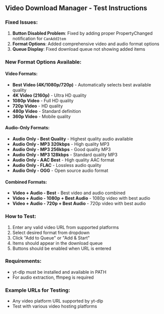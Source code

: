 ## Video Download Manager - Test Instructions

### Fixed Issues:
1. **Button Disabled Problem**: Fixed by adding proper PropertyChanged notification for `CanAddItem`
2. **Format Options**: Added comprehensive video and audio format options
3. **Queue Display**: Fixed download queue not showing added items

### New Format Options Available:

#### Video Formats:
- **Best Video (4K/1080p/720p)** - Automatically selects best available quality
- **4K Video (2160p)** - Ultra HD quality
- **1080p Video** - Full HD quality  
- **720p Video** - HD quality
- **480p Video** - Standard definition
- **360p Video** - Mobile quality

#### Audio-Only Formats:
- **Audio Only - Best Quality** - Highest quality audio available
- **Audio Only - MP3 320kbps** - High quality MP3
- **Audio Only - MP3 256kbps** - Good quality MP3
- **Audio Only - MP3 128kbps** - Standard quality MP3
- **Audio Only - AAC Best** - High quality AAC format
- **Audio Only - FLAC** - Lossless audio quality
- **Audio Only - OGG** - Open source audio format

#### Combined Formats:
- **Video + Audio - Best** - Best video and audio combined
- **Video + Audio - 1080p + Best Audio** - 1080p video with best audio
- **Video + Audio - 720p + Best Audio** - 720p video with best audio

### How to Test:
1. Enter any valid video URL from supported platforms
2. Select desired format from dropdown
3. Click "Add to Queue" or "Add & Start"
4. Items should appear in the download queue
5. Buttons should be enabled when URL is entered

### Requirements:
- yt-dlp must be installed and available in PATH
- For audio extraction, ffmpeg is required

### Example URLs for Testing:
- Any video platform URL supported by yt-dlp
- Test with various video hosting platforms
